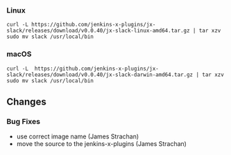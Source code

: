 ### Linux

```shell
curl -L https://github.com/jenkins-x-plugins/jx-slack/releases/download/v0.0.40/jx-slack-linux-amd64.tar.gz | tar xzv 
sudo mv slack /usr/local/bin
```

### macOS

```shell
curl -L  https://github.com/jenkins-x-plugins/jx-slack/releases/download/v0.0.40/jx-slack-darwin-amd64.tar.gz | tar xzv
sudo mv slack /usr/local/bin
```
## Changes

### Bug Fixes

* use correct image name (James Strachan)
* move the source to the jenkins-x-plugins (James Strachan)
